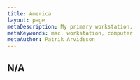```yaml
---
title: America
layout: page
metaDescription: My primary workstation.
metaKeywords: mac, workstation, computer
metaAuthor: Patrik Arvidsson
---
```


## N/A
